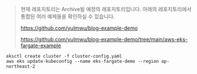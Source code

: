 > 현재 레포지토리는 Archive될 예정의 레포지토리입니다. 아래의 레포지토리에서 통합된 여러 예제들을 확인하실 수 있습니다.
>
> https://github.com/yulmwu/blog-example-demo
> 
> https://github.com/yulmwu/blog-example-demo/tree/main/aws-eks-fargate-example

```
eksctl create cluster -f cluster-config.yaml
aws eks update-kubeconfig --name eks-fargate-demo --region ap-northeast-2
```
